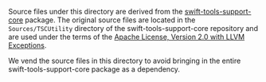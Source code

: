 Source files under this directory are derived from the [swift-tools-support-core](https://github.com/apple/swift-tools-support-core) package. The original source files are located in the `Sources/TSCUtility` directory of the swift-tools-support-core repository and are used under the terms of the [Apache License, Version 2.0 with LLVM Exceptions](https://github.com/apple/swift-tools-support-core/blob/main/LICENSE.txt).

We vend the source files in this directory to avoid bringing in the entire swift-tools-support-core package as a dependency.
